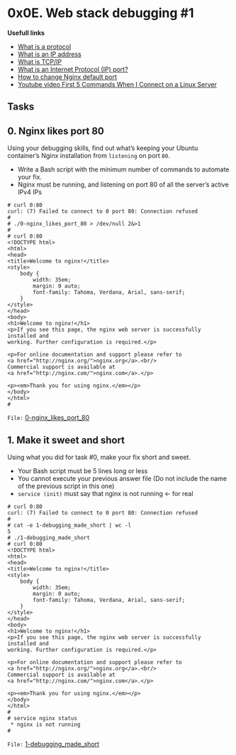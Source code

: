 # 0x0E. Web stack debugging #1

**Usefull links**
- [What is a protocol](https://searchnetworking.techtarget.com/definition/protocol)
- [What is an IP address](https://computer.howstuffworks.com/internet/basics/what-is-an-ip-address.htm)
- [What is TCP/IP](https://searchnetworking.techtarget.com/definition/TCP-IP)
- [What is an Internet Protocol (IP) port?](https://www.lifewire.com/port-numbers-on-computer-networks-817939)
- [How to change Nginx default port](https://www.java2novice.com/nginx/change-nginx-port/)
- [Youtube video First 5 Commands When I Connect on a Linux Server](https://www.youtube.com/watch?v=1_gqlbADaAw)


## Tasks
## 0. Nginx likes port 80
Using your debugging skills, find out what’s keeping your Ubuntu container’s Nginx installation from `listening` on port `80`.
- Write a Bash script with the minimum number of commands to automate your fix.
- Nginx must be running, and listening on port 80 of all the server’s active IPv4 IPs

```
# curl 0:80
curl: (7) Failed to connect to 0 port 80: Connection refused
#
# ./0-nginx_likes_port_80 > /dev/null 2&>1
#
# curl 0:80
<!DOCTYPE html>
<html>
<head>
<title>Welcome to nginx!</title>
<style>
    body {
        width: 35em;
        margin: 0 auto;
        font-family: Tahoma, Verdana, Arial, sans-serif;
    }
</style>
</head>
<body>
<h1>Welcome to nginx!</h1>
<p>If you see this page, the nginx web server is successfully installed and
working. Further configuration is required.</p>

<p>For online documentation and support please refer to
<a href="http://nginx.org/">nginx.org</a>.<br/>
Commercial support is available at
<a href="http://nginx.com/">nginx.com</a>.</p>

<p><em>Thank you for using nginx.</em></p>
</body>
</html>
#
```

`File:` [0-nginx_likes_port_80](0-nginx_likes_port_80)


## 1. Make it sweet and short
Using what you did for task #0, make your fix short and sweet.
- Your Bash script must be 5 lines long or less
- You cannot execute your previous answer file (Do not include the name of the previous script in this one)
- `service (init)` must say that nginx is not running ← for real

```
# curl 0:80
curl: (7) Failed to connect to 0 port 80: Connection refused
#
# cat -e 1-debugging_made_short | wc -l
5
# ./1-debugging_made_short
# curl 0:80
<!DOCTYPE html>
<html>
<head>
<title>Welcome to nginx!</title>
<style>
    body {
        width: 35em;
        margin: 0 auto;
        font-family: Tahoma, Verdana, Arial, sans-serif;
    }
</style>
</head>
<body>
<h1>Welcome to nginx!</h1>
<p>If you see this page, the nginx web server is successfully installed and
working. Further configuration is required.</p>

<p>For online documentation and support please refer to
<a href="http://nginx.org/">nginx.org</a>.<br/>
Commercial support is available at
<a href="http://nginx.com/">nginx.com</a>.</p>

<p><em>Thank you for using nginx.</em></p>
</body>
</html>
#
# service nginx status
 * nginx is not running
#
```

`File:` [1-debugging_made_short](1-debugging_made_short)
